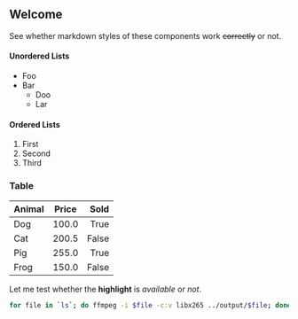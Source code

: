 ## Welcome

See whether markdown styles of these components work ~~correctly~~ or not.

#### Unordered Lists
                
- Foo
- Bar
    - Doo
    - Lar

#### Ordered Lists
                
1. First
2. Second
3. Third
                  
### Table

| Animal |  Price  | Sold |
|:------ |:-------:| ----:|
|  Dog   |  100.0  | True |
|  Cat   |  200.5  | False|
|  Pig   |  255.0  | True |
|  Frog  |  150.0  | False|

Let me test whether the **highlight** is *available* or *not*.

```bash
for file in `ls`; do ffmpeg -i $file -c:v libx265 ../output/$file; done
```